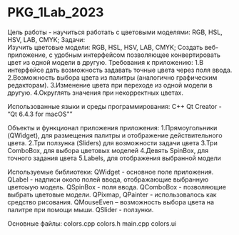 # PKG_1Lab_2023
Цель работы - научиться работать с цветовыми моделями: RGB, HSL, HSV, LAB, CMYK; 
Задачи:  
Изучить цветовые модели: RGB, HSL, HSV, LAB, CMYK; 
Создать веб-приложение, с удобным интерфейсом позволяющее конвертировать цвет из одной модели в другую. 
Требования к приложению: 
1.В интерфейсе дать возможность задавать точные цвета через поля ввода.
2.Возможность выбора цвета из палитры (аналогично графическим редакторам). 
3.Изменение цвета при переходе из одной модели в другую. 
4.Округлять значения при некорректных цветах. 

Использованные языки и среды программирования: 
C++ 
Qt Creator  - “Qt 6.4.3 for macOS"” 
 
Объекты и функционал приложения приложения: 
1.Прямоугольники (QWidget), для размещения палитры и отображение действительного цвета. 
2.Три ползунка (Sliders) для возможности задачи цвета 
3.Три ComboBox, для выбора цветовых моделей 
4.Девять SpinBox, для точного задания цвета 
5.Labels, для отображения выбранной модели 

Используемые библиотеки: 
QWidget - основное поле приложения. 
QLabel - надписи около полей ввода, отображающие выбранную цветоыую модель. 
QSpinBox - поля ввода. 
QComboBox - позволяющие выбрать цветовые модели. 
QPixmap, QPainter - использовалось как средство рисования. 
QMouseEven – возможность выбора цвета на палитре при помощи мыши. 
QSlider - ползунки. 

Основные файлы:
colors.cpp
colors.h
main.cpp
colors.ui
